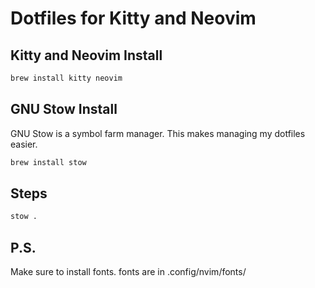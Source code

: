 # Dotfiles for Kitty and Neovim

## Kitty and Neovim Install
```bash
brew install kitty neovim
```

## GNU Stow Install
GNU Stow is a symbol farm manager. This makes managing my dotfiles easier.
```bash
brew install stow 
```

## Steps
```bash
stow .
```

## P.S.
Make sure to install fonts. fonts are in .config/nvim/fonts/
